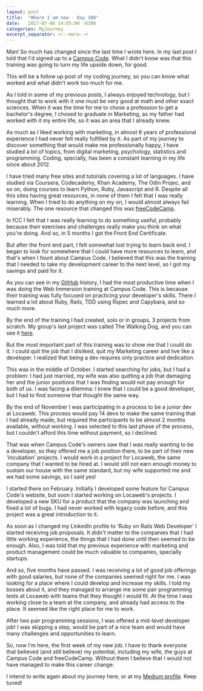```yaml
---
layout: post
title:  "Where I am now - Day 388"
date:   2017-07-06 14:05:00 -0300
categories: MyJourney
excerpt_separator: <!--more-->
---
```


Man! So much has changed since the last time I wrote here. In my last post I
told that I'd signed up to a [Campus Code](http://campuscode.com.br). What I
didn't know was that this training was going to turn my life upside down, for
good.
<!--more-->

This will be a follow up post of my coding journey, so you can know what worked
and what didn't work too much for me.

As I told in some of my previous posts, I always enjoyed technology, but I
thought that to work with it one must be very good at math and other exact
sciences. When it was the time for me to chose a profession to get a bachelor's
degree, I chosed to graduate in Marketing, as my father had worked with it my
entire life, so it was an area that I already knew.

As much as I liked working with marketing, in almost 6 years of professional
experience I had never felt really fulfilled by it. As part of my journey to
discover something that would make me professionally happy, I have studied a lot
of topics, from digital marketing, psychology, statistics and programming.
Coding, specially, has been a constant learning in my life since about 2012.

I have tried many free sites and tutorials covering a lot of languages. I have
studied via Coursera, Codecademy, Khan Academy, The Odin Projec, and so on,
doing courses to learn Python, Ruby, Javascript and R. Despite all this sites
having great resources, in none of them I felt that I was really learning. When
I tried to do anything on my on, I would almost always fail miserably. The one
resource that changed this was [freeCodeCamp](http://freecodecamp.com).

In fCC I felt that I was really learning to do something useful, probably
because their exercises and challenges really make you think on what you're
doing. And so, in 5 months I got the Front End Certificate.

But after the front end part, I felt somewhat lost trying to learn back end.
I began to look for somewhere that I could have more resources to learn, and
that's when I fount about Campus Code. I believed that this was the training
that I needed to take my development career to the next level, so I got my
savings and paid for it.

As you can see in my [GitHub](https://github.com/gionaufal) history, I had the
most productive time when I was doing the Web Immersion training at Campus Code.
This is because their training was fully focused on practicing your developer's
skills. There I learned a lot about Ruby, Rails, TDD using Rspec and Capybara,
and so much more.

By the end of the training I had created, solo or in groups, 3 projects from
scratch. My group's last project was called The Walking Dog, and you can see it
[here](https://github.com/gionaufal/TheWalkingDog).

But the most important part of this training was to show me that I could do it.
I could quit the job that I disliked, quit my Marketing career and live like a
developer. I realized that being a dev requires only practice and dedication.

This was in the middle of October. I started searching for jobs, but I had a
problem: I had just married, my wife was also quitting a job that damaging her
and the junior positions that I was finding would not pay enough for both of us.
I was facing a dilemma: I knew that I could be a good developer, but I had to
find someone that thought the same way.

By the end of November I was participating in a process to be a junior dev at
Locaweb. This process would pay 14 devs to make the same training that I had
already made, but required the participants to be almost 2 months available,
without working. I was selected to this last phase of the process, but I
couldn't afford this time without payment, so I declined. 

That was when Campus Code's owners saw that I was really wanting to be a
developer, so they offered me a job position there, to be part of their new
'incubation' projects. I would work in a project for Locaweb, the same company
that I wanted to be hired at. I would still not earn enough money to sustain our
house with the same standard, but my wife supported me and we had some savings,
so I said yes!

I started there on February. Initially I developed some feature for Campus
Code's website, but soon I started working on Locaweb's projects. I developed a
new SKU for a product that the company was launching and fixed a lot of bugs. I
had never worked with legacy code before, and this project was a great
introduction to it.

As soon as I changed my LinkedIn profile to 'Ruby on Rails Web Developer' I
started receiving job proposals. It didn't matter to the companies that I had
little working experience, the things that I had done until then seemed to be
enough. Also, I was told that my previous experience with marketing and product
management could be much valuable to companies, specially startups.

And so, five months have passed. I was receiving a lot of good job offerings
with good salaries, but none of the companies seemed right for me. I was looking
for a place where I could develop and increase my skills. I told my bosses about
it, and they managed to arrange me some pair programming tests at Locaweb with
teams that they thought I would fit. At the time I was working close to a team
at the company, and already had access to the place. It seemed like the right
place for me to work.

After two pair programming sessions, I was offered a mid-level developer
job! I was skipping a step, would be part of a nice team and would have many
challenges and opportunities to learn.

So, now I'm here, the first week of my new job. I have to thank everyone that
believed (and still believe) my potential, including my wife, the guys at
Campus Code and freeCodeCamp. Without them I believe that I would not have
managed to make this career change.

I intend to write again about my journey here, or at my [Medium
profile](http://medium.com/@gionaufal). Keep tuned!

